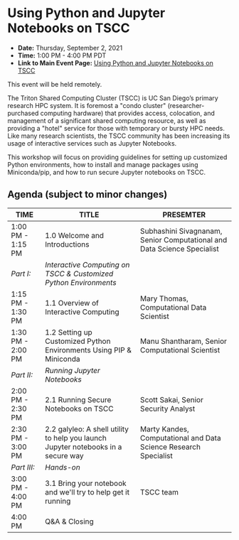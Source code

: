 # Using Python and Jupyter Notebooks on TSCC

* **Date:**  Thursday, September 2, 2021
* **Time:** 1:00 PM - 4:00 PM PDT
* **Link to Main Event Page:**
[Using Python and Jupyter Notebooks on TSCC](https://www.sdsc.edu/event_items/202109_TSCCworkshop.html)

This event will be held remotely.

The Triton Shared Computing Cluster (TSCC) is UC San Diego’s primary research HPC system. It is foremost a "condo cluster" (researcher-purchased computing hardware) that provides access, colocation, and management of a significant shared computing resource, as well as providing a "hotel" service for those with temporary or bursty HPC needs. Like many research scientists, the TSCC community has been increasing its usage of interactive services such as Jupyter Notebooks.

This workshop will focus on providing guidelines for setting up customized Python environments, how to install and manage packages using Miniconda/pip, and how to run secure Jupyter notebooks on TSCC.

## Agenda (subject to minor changes)
| **TIME** |  **TITLE** | **PRESEMTER** |
| ----- | -----  | ----- |
| 1:00 PM - 1:15 PM  |  1.0  Welcome and Introductions | Subhashini Sivagnanam, Senior Computational and Data Science Specialist |
 | *Part I:*  |  *Interactive Computing on TSCC & Customized Python Environments* |  |
 | 1:15 PM - 1:30 PM  |  1.1  Overview of Interactive Computing | Mary Thomas, Computational Data Scientist |
 | 1:30 PM - 2:00 PM  |  1.2  Setting up Customized Python Environments Using PIP & Miniconda | Manu Shantharam, Senior Computational Scientist |
 | *Part II:*  | *Running Jupyter Notebooks* |  |
 | 2:00 PM - 2:30 PM  |  2.1  Running Secure Notebooks on TSCC | Scott Sakai, Senior Security Analyst |
 | 2:30 PM - 3:00 PM  |  2.2  galyleo: A shell utility to help you launch Jupyter notebooks in a secure way | Marty Kandes, Computational and Data Science Research Specialist |
 | *Part III:*  | *Hands-on* | |
 | 3:00 PM - 4:00 PM  |  3.1  Bring your notebook and we'll try to help get it running | TSCC team |
 | 4:00 PM  |  Q&A & Closing  |  |
